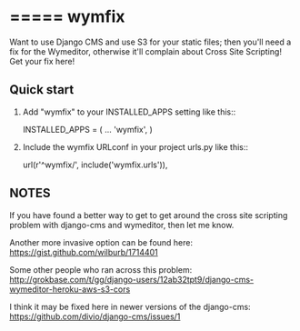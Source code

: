 =====
wymfix
=====

Want to use Django CMS and use S3 for your static files; then you'll need a fix for the Wymeditor,
otherwise it'll complain about Cross Site Scripting! Get your fix here!

Quick start
-----------

1. Add "wymfix" to your INSTALLED_APPS setting like this::

    INSTALLED_APPS = (
        ...
        'wymfix',
    )

2. Include the wymfix URLconf in your project urls.py like this::

    url(r'^wymfix/', include('wymfix.urls')),

NOTES
-----
If you have found a better way to get to get around the cross site scripting problem with django-cms and wymeditor, then let me know.

Another more invasive option can be found here: https://gist.github.com/wilburb/1714401

Some other people who ran across this problem: http://grokbase.com/t/gg/django-users/12ab32tpt9/django-cms-wymeditor-heroku-aws-s3-cors

I think it may be fixed here in newer versions of the django-cms: https://github.com/divio/django-cms/issues/1